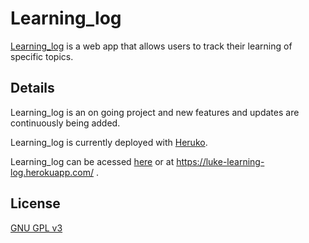 # Learning_log

[Learning_log](https://luke-learning-log.herokuapp.com/) is a web app that allows users to track their learning of specific topics.


## Details
Learning_log is an on going project and new features and updates are continuously being added.

Learning_log is currently deployed with [Heruko](https://www.heroku.com/).

Learning_log can be acessed [here](https://luke-learning-log.herokuapp.com/)
or at https://luke-learning-log.herokuapp.com/ .


## License
[GNU GPL v3](https://choosealicense.com/licenses/gpl-3.0/)

